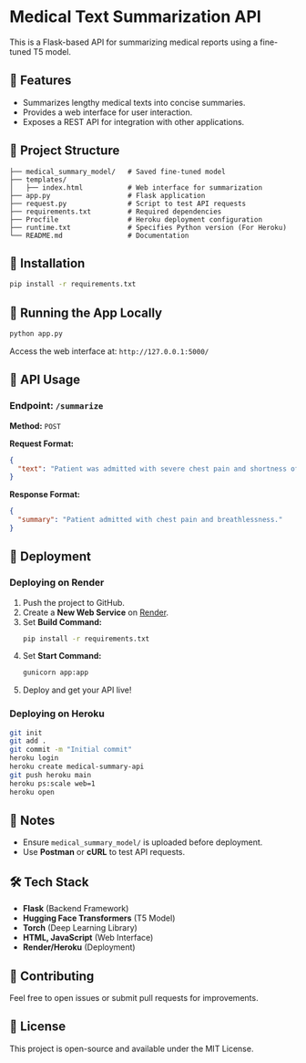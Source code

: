# Medical Text Summarization API

This is a Flask-based API for summarizing medical reports using a fine-tuned T5 model.

## 🚀 Features
- Summarizes lengthy medical texts into concise summaries.
- Provides a web interface for user interaction.
- Exposes a REST API for integration with other applications.

## 📂 Project Structure
```
├── medical_summary_model/   # Saved fine-tuned model
├── templates/
│   ├── index.html           # Web interface for summarization
├── app.py                   # Flask application
├── request.py               # Script to test API requests
├── requirements.txt         # Required dependencies
├── Procfile                 # Heroku deployment configuration
├── runtime.txt              # Specifies Python version (For Heroku)
└── README.md                # Documentation
```

## 🔧 Installation
```bash
pip install -r requirements.txt
```

## 🎯 Running the App Locally
```bash
python app.py
```
Access the web interface at: `http://127.0.0.1:5000/`

## 📡 API Usage
### Endpoint: `/summarize`
**Method:** `POST`

**Request Format:**
```json
{
  "text": "Patient was admitted with severe chest pain and shortness of breath..."
}
```

**Response Format:**
```json
{
  "summary": "Patient admitted with chest pain and breathlessness."
}
```

## 🚀 Deployment
### **Deploying on Render**
1. Push the project to GitHub.
2. Create a **New Web Service** on [Render](https://render.com/).
3. Set **Build Command:**
   ```bash
   pip install -r requirements.txt
   ```
4. Set **Start Command:**
   ```bash
   gunicorn app:app
   ```
5. Deploy and get your API live!

### **Deploying on Heroku**
```bash
git init
git add .
git commit -m "Initial commit"
heroku login
heroku create medical-summary-api
git push heroku main
heroku ps:scale web=1
heroku open
```

## 📌 Notes
- Ensure `medical_summary_model/` is uploaded before deployment.
- Use **Postman** or **cURL** to test API requests.

## 🛠 Tech Stack
- **Flask** (Backend Framework)
- **Hugging Face Transformers** (T5 Model)
- **Torch** (Deep Learning Library)
- **HTML, JavaScript** (Web Interface)
- **Render/Heroku** (Deployment)

## 🤝 Contributing
Feel free to open issues or submit pull requests for improvements.

## 📜 License
This project is open-source and available under the MIT License.
